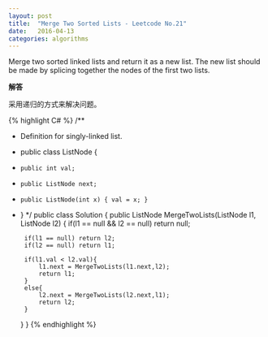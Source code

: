 ```yaml
---
layout: post
title:  "Merge Two Sorted Lists - Leetcode No.21"
date:   2016-04-13
categories: algorithms
---
```


Merge two sorted linked lists and return it as a new list. The new list should be made by splicing together the nodes of the first two lists.

**解答**

采用递归的方式来解决问题。

{% highlight C# %}
/**
 * Definition for singly-linked list.
 * public class ListNode {
 *     public int val;
 *     public ListNode next;
 *     public ListNode(int x) { val = x; }
 * }
 */
public class Solution {
    public ListNode MergeTwoLists(ListNode l1, ListNode l2) {
        if(l1 == null && l2 == null) return null;
        
        if(l1 == null) return l2;
        if(l2 == null) return l1;
        
        if(l1.val < l2.val){
            l1.next = MergeTwoLists(l1.next,l2);
            return l1;
        }
        else{
            l2.next = MergeTwoLists(l2.next,l1);
            return l2;
        }
    }
}
{% endhighlight %}